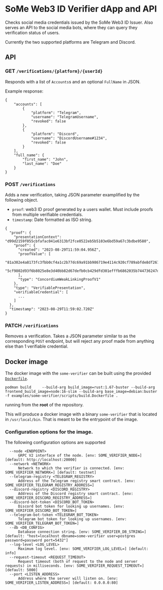 # SoMe Web3 ID Verifier dApp and API

Checks social media credentials issued by the SoMe Web3 ID Issuer.
Also serves an API to the social media bots, where they can query they verification status of users.

Currently the two supported platforms are Telegram and Discord.

## API

### GET `/verifications/{platform}/{userId}`

Responds with a list of `Accounts`s and an optional `FullName` in JSON.

Example response:

```
{
    "accounts": [
        {
            "platform": "Telegram",
            "username": "TelegramUsername",
            "revoked": false
        },
        {
            "platform": "Discord",
            "username": "DiscordUsername#1234",
            "revoked": false
        }
    ],
    "full_name": {
        "first_name": "John",
        "last_name": "Doe"
    }
}
```

### POST `/verifications`

Adds a new verification, taking JSON parameter examplified by the following object.

- `proof`: web3 ID proof generated by a users wallet. Must include proofs from multiple verifiable credentials.
- `timestamp`: Date formatted as ISO string.

```
{
  "proof": {
    "presentationContext": "d99d2159f055cbfafac041e6313bf2fce0522eb5b5103e6bd59a67c3bdbe9580",
    "proof": {
      "created": "2023-08-29T11:59:04.956Z",
      "proofValue": [
        "81a302e4a8173fc3fbb0cf4a1c2b77dc69a91bb986719e4114c920cf789abfde8df2678291a742440b77ba51ba17def35375f548180151c78403753edaef3e03",
        "5cf9802d93f6b8025e8e3d40bb82d67defb0cb429dfd301efffb6862035b744736247d34fd53ea6a95f24ca84232a6fadc72b78d5d72486a0cffd4397a8ae70c"
      ],
      "type": "ConcordiumWeakLinkingProofV1"
    },
    "type": "VerifiablePresentation",
    "verifiableCredential": [
      ...
    ]
  },
  "timestamp": "2023-08-29T11:59:02.720Z"
}
```

### PATCH `/verifications`

Removes a verification. Takes a JSON parameter similar to as the corresponding `POST` endpoint, but will reject any proof made from anything else than 1 verifiable credential.


## Docker image

The docker image with the `some-verifier` can be built using the provided
[`Dockerfile`](./scripts/build.Dockerfile).

```console
podman build     --build-arg build_image=rust:1.67-buster --build-arg frontend_build_image=node:16-slim --build-arg base_image=debian:buster -f examples/some-verifier/scripts/build.Dockerfile .
```

running from the **root** of the repository.

This will produce a docker image with a binary `some-verifier` that is located in
`/usr/local/bin`. That is meant to be the entrypoint of the image.

### Configuration options for the image.

The following configuration options are supported

      --node <ENDPOINT>
          GRPC V2 interface of the node. [env: SOME_VERIFIER_NODE=] [default: http://localhost:20000]
      --network <NETWORK>
          Network to which the verifier is connected. [env: SOME_VERIFIER_NETWORK=] [default: testnet]
      --telegram-registry <TELEGRAM_REGISTRY>
          Address of the Telegram registry smart contract. [env: SOME_VERIFIER_TELEGRAM_REGISTRY_ADDRESS=]
      --discord-registry <DISCORD_REGISTRY>
          Address of the Discord registry smart contract. [env: SOME_VERIFIER_DISCORD_REGISTRY_ADDRESS=]
      --discord-bot-token <DISCORD_BOT_TOKEN>
          Discord bot token for looking up usernames. [env: SOME_VERIFIER_DISCORD_BOT_TOKEN=]
      --telegram-bot-token <TELEGRAM_BOT_TOKEN>
          Telegram bot token for looking up usernames. [env: SOME_VERIFIER_TELEGRAM_BOT_TOKEN=]
      --db <DB_CONFIG>
          Database connection string. [env: SOME_VERIFIER_DB_STRING=] [default: "host=localhost dbname=some-verifier user=postgres password=password port=5432"]
      --log-level <LOG_LEVEL>
          Maximum log level. [env: SOME_VERIFIER_LOG_LEVEL=] [default: info]
      --request-timeout <REQUEST_TIMEOUT>
          Request timeout (both of request to the node and server requests) in milliseconds. [env: SOME_VERIFIER_REQUEST_TIMEOUT=] [default: 5000]
      --port <LISTEN_ADDRESS>
          Address where the server will listen on. [env: SOME_VERIFIER_LISTEN_ADDRESS=] [default: 0.0.0.0:80]
